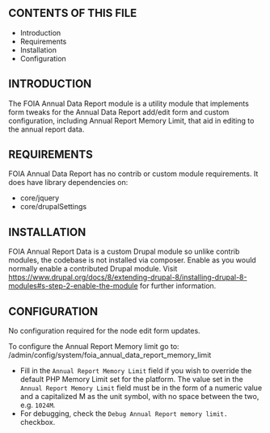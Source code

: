 CONTENTS OF THIS FILE
---------------------

 * Introduction
 * Requirements
 * Installation
 * Configuration


INTRODUCTION
------------

The FOIA Annual Data Report module is a utility module that implements form 
tweaks for the Annual Data Report add/edit form and custom configuration, 
including Annual Report Memory Limit, that aid in editing to the annual report 
data.


REQUIREMENTS
------------

FOIA Annual Data Report has no contrib or custom module requirements.
It does have library dependencies on:
 * core/jquery
 * core/drupalSettings


INSTALLATION
------------

FOIA Annual Report Data is a custom Drupal module so unlike contrib modules,
the codebase is not installed via composer. Enable as you would normally
enable a contributed Drupal module. Visit
https://www.drupal.org/docs/8/extending-drupal-8/installing-drupal-8-modules#s-step-2-enable-the-module
for further information.


CONFIGURATION
-------------

No configuration required for the node edit form updates.

To configure the Annual Report Memory limit go to:
/admin/config/system/foia_annual_data_report_memory_limit

 * Fill in the `Annual Report Memory Limit` field  if you wish to override the
default PHP Memory Limit set for the platform. The value set in the `Annual
Report Memory Limit` field must be in the form of a numeric value and a
capitalized M as the unit symbol, with no space between the two, e.g. `1024M`.
 * For debugging, check the `Debug Annual Report memory limit.` checkbox.

